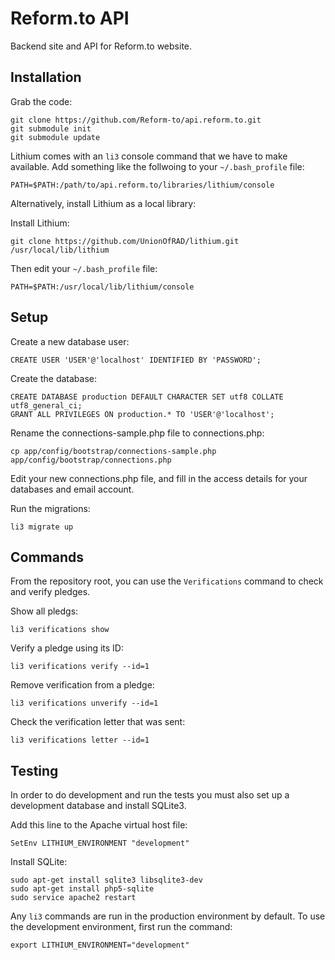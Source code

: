 # Reform.to API

Backend site and API for Reform.to website.

## Installation

Grab the code:

    git clone https://github.com/Reform-to/api.reform.to.git
    git submodule init
    git submodule update

Lithium comes with an `li3` console command that we have to make available. Add
something like the follwoing to your `~/.bash_profile` file:

    PATH=$PATH:/path/to/api.reform.to/libraries/lithium/console

Alternatively, install Lithium as a local library:

Install Lithium:

    git clone https://github.com/UnionOfRAD/lithium.git /usr/local/lib/lithium

Then edit your `~/.bash_profile` file:

    PATH=$PATH:/usr/local/lib/lithium/console

## Setup

Create a new database user:

    CREATE USER 'USER'@'localhost' IDENTIFIED BY 'PASSWORD';

Create the database:

    CREATE DATABASE production DEFAULT CHARACTER SET utf8 COLLATE utf8_general_ci;
    GRANT ALL PRIVILEGES ON production.* TO 'USER'@'localhost';

Rename the connections-sample.php file to connections.php:

    cp app/config/bootstrap/connections-sample.php app/config/bootstrap/connections.php

Edit your new connections.php file, and fill in the access details for your databases and email account.

Run the migrations:

    li3 migrate up

## Commands

From the repository root, you can use the `Verifications` command to check and verify pledges.

Show all pledgs:

    li3 verifications show

Verify a pledge using its ID:

    li3 verifications verify --id=1

Remove verification from a pledge:

    li3 verifications unverify --id=1

Check the verification letter that was sent:

    li3 verifications letter --id=1

## Testing

In order to do development and run the tests you must also set up a development
database and install SQLite3.

Add this line to the Apache virtual host file:

    SetEnv LITHIUM_ENVIRONMENT "development"

Install SQLite:

    sudo apt-get install sqlite3 libsqlite3-dev
    sudo apt-get install php5-sqlite
    sudo service apache2 restart

Any `li3` commands are run in the production environment by default. To use the
development environment, first run the command:

    export LITHIUM_ENVIRONMENT="development"

